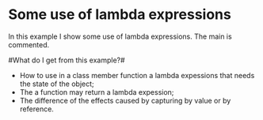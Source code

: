 # Some use of lambda expressions #

In this example I show some use of lambda expressions. The main is commented.

#What do I get from this example?#
- How to use in a class member function a lambda expessions that needs the state of the object;
- The a function may return a lambda expession;
- The difference of the effects caused by capturing by value or by reference.